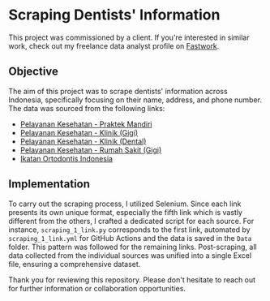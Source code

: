 # Scraping Dentists' Information

This project was commissioned by a client. If you're interested in similar work, check out my freelance data analyst profile on [Fastwork](https://fastwork.id/user/darren7753).

## Objective
The aim of this project was to scrape dentists' information across Indonesia, specifically focusing on their name, address, and phone number. The data was sourced from the following links:
- [Pelayanan Kesehatan - Praktek Mandiri](https://yankes.kemkes.go.id/praktekmandiri/cari/index/?propinsi=&kabkota=&kategori=5&nama=Gigi)
- [Pelayanan Kesehatan - Klinik (Gigi)](https://yankes.kemkes.go.id/klinik/cari?propinsi=&kabkota=&jenis=&nama=gigi)
- [Pelayanan Kesehatan - Klinik (Dental)](https://yankes.kemkes.go.id/klinik/cari?propinsi=&kabkota=&jenis=&nama=dental)
- [Pelayanan Kesehatan - Rumah Sakit (Gigi)](https://yankes.kemkes.go.id/rumahsakit/cari?propinsi=&kabkota=&namapelayanan=&namarumahsakit=gigi)
- [Ikatan Ortodontis Indonesia](https://www.ikorti-iao.com/direktori)

## Implementation
To carry out the scraping process, I utilized Selenium. Since each link presents its own unique format, especially the fifth link which is vastly different from the others, I crafted a dedicated script for each source. For instance, `scraping_1_link.py` corresponds to the first link, automated by `scraping_1_link.yml` for GitHub Actions and the data is saved in the `Data` folder. This pattern was followed for the remaining links. Post-scraping, all data collected from the individual sources was unified into a single Excel file, ensuring a comprehensive dataset.

Thank you for reviewing this repository. Please don't hesitate to reach out for further information or collaboration opportunities.
